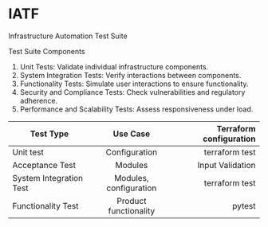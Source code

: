 # IATF
Infrastructure Automation Test Suite

Test Suite Components

1. Unit Tests: Validate individual infrastructure components.
2. System Integration Tests: Verify interactions between components.
3. Functionality Tests: Simulate user interactions to ensure functionality.
4. Security and Compliance Tests: Check vulnerabilities and regulatory adherence.
5. Performance and Scalability Tests: Assess responsiveness under load.


| Test Type       | Use Case          | Terraform configuration  |
| ------------- |:-------------:| -----:|
| Unit test     | Configuration| terraform test |
| Acceptance Test     | Modules      |   Input Validation |
| System Integration Test  | Modules, configuration      |   terraform test|
| Functionality Test  | Product functionality      |   pytest |
